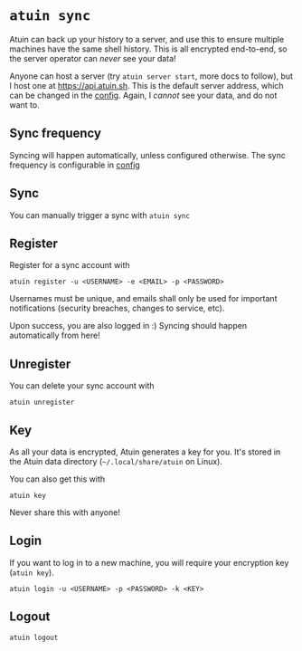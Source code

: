 # `atuin sync`

Atuin can back up your history to a server, and use this to ensure multiple
machines have the same shell history. This is all encrypted end-to-end, so the
server operator can _never_ see your data!

Anyone can host a server (try `atuin server start`, more docs to follow), but I
host one at https://api.atuin.sh. This is the default server address, which can
be changed in the [config](/docs/config/config.md#sync_address). Again, I _cannot_ see your data, and
do not want to.

## Sync frequency

Syncing will happen automatically, unless configured otherwise. The sync
frequency is configurable in [config](/docs/config/config.md#sync_frequency)

## Sync

You can manually trigger a sync with `atuin sync`

## Register

Register for a sync account with

```
atuin register -u <USERNAME> -e <EMAIL> -p <PASSWORD>
```

Usernames must be unique, and emails shall only be used for important
notifications (security breaches, changes to service, etc).

Upon success, you are also logged in :) Syncing should happen automatically from
here!

## Unregister

You can delete your sync account with

```
atuin unregister
```

## Key

As all your data is encrypted, Atuin generates a key for you. It's stored in the
Atuin data directory (`~/.local/share/atuin` on Linux).

You can also get this with

```
atuin key
```

Never share this with anyone!

## Login

If you want to log in to a new machine, you will require your encryption key
(`atuin key`).

```
atuin login -u <USERNAME> -p <PASSWORD> -k <KEY>
```

## Logout

```
atuin logout
```
